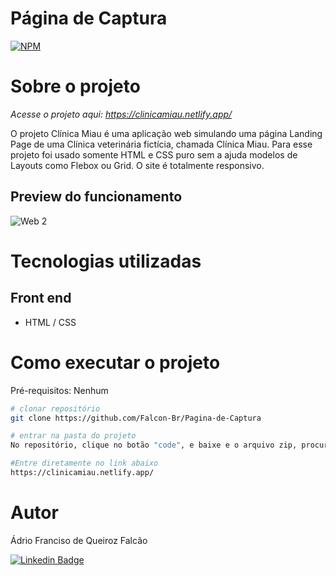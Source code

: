 # Página de Captura
[![NPM](https://img.shields.io/npm/l/react)](https://github.com/Falcon-Br/Clinica-Veteriniaria/blob/main/LICENSE) 

# Sobre o projeto

*Acesse o projeto aqui: https://clinicamiau.netlify.app/*

O projeto Clínica Miau é uma aplicação web simulando uma página Landing Page de uma Clínica veterinária fictícia, chamada Clínica Miau. Para esse projeto foi usado somente HTML e CSS puro sem a ajuda modelos de Layouts como Flebox ou Grid. O site é totalmente responsivo.

## Preview do funcionamento
![Web 2](https://github.com/Falcon-Br/Clinica-Veteriniaria/blob/main/assets/Clinica%20Miau.gif)


# Tecnologias utilizadas

## Front end
- HTML / CSS

# Como executar o projeto
Pré-requisitos: Nenhum

```bash
# clonar repositório
git clone https://github.com/Falcon-Br/Pagina-de-Captura

# entrar na pasta do projeto 
No repositório, clique no botão "code", e baixe e o arquivo zip, procure a arquivo "index" e o execute

#Entre diretamente no link abaixo
https://clinicamiau.netlify.app/
```


# Autor

Ádrio Franciso de Queiroz Falcão

[![Linkedin Badge](https://img.shields.io/badge/-Ádrio%20Falcão-0099ff?style=flat-square&logo=Linkedin&logoColor=white&link=https://www.linkedin.com/in/%C3%A1drio-falc%C3%A3o-6048b850/)](https://www.linkedin.com/in/%C3%A1drio-falc%C3%A3o-6048b850/)
